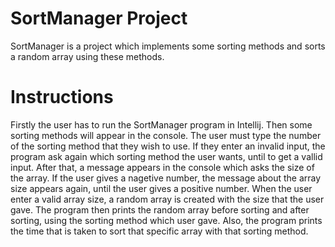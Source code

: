 # SortManager Project
SortManager is a project which implements some sorting methods and sorts a random array using these methods.

# Instructions
Firstly the user has to run the SortManager program in Intellij. Then some sorting methods will appear in the console. The user must type the number of the sorting method that they wish to use. If they enter an invalid input, the program ask again which sorting method the user wants, until to get a vallid input. After that, a message appears in the console which asks the size of the array. If the user gives a nagetive number, the message about the array size appears again, until the user gives a positive number. When the user enter a valid array size, a random array is created with the size that the user gave. The program then prints the random array before sorting and after sorting, using the sorting method which user gave. Also, the program prints the time that is taken to sort that specific array with that sorting method.
